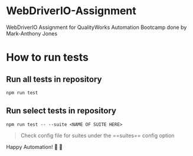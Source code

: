 # WebDriverIO-Assignment
WebDriverIO Assignment for QualityWorks Automation Bootcamp done by Mark-Anthony Jones

# How to run tests

## Run all tests in repository

`npm run test` 

## Run select tests in repository

`npm run test -- --suite <NAME OF SUITE HERE>`

> Check config file for suites under the ==suites== config option

Happy Automation! :confetti_ball: :confetti_ball:
